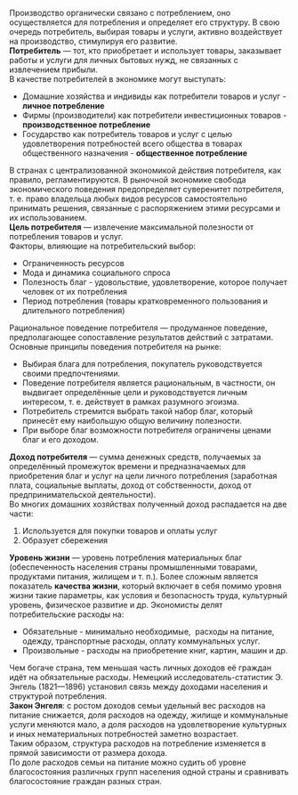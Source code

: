 Производство органически связано с потреблением, оно осуществляется для потребления и определяет его структуру. В свою очередь потребитель, выбирая товары и услуги, активно воздействует на производство, стимулируя его развитие.  
**Потребитель** — тот, кто приобретает и использует товары, заказывает работы и услуги для личных бытовых нужд, не связанных с извлечением прибыли.  
В качестве потребителей в экономике могут выступать:
- Домашние хозяйства и индивиды как потребители товаров и услуг - **личное потребление**
- Фирмы (производители) как потребители инвестиционных товаров - **производственное потребление**
- Государство как потребитель товаров и услуг с целью удовлетворения потребностей всего общества в товарах общественного назначения - **общественное потребление**
  
В странах с централизованной экономикой действия потребителя, как правило, регламентируются. В рыночной экономике свобода экономического поведения предопределяет суверенитет потребителя, т. е. право владельца любых видов ресурсов самостоятельно принимать решения, связанные с распоряжением этими ресурсами и их использованием.  
**Цель потребителя** — извлечение максимальной полезности от потребления товаров и услуг.  
Факторы, влияющие на потребительский выбор:
- Ограниченность ресурсов
- Мода и динамика социального спроса
- Полезность благ - удовольствие, удовлетворение, которое получает человек от их потребления
- Период потребления (товары кратковременного пользования и длительного потребления)
  
Рациональное поведение потребителя — продуманное поведение, предполагающее сопоставление результатов действий с затратами.  
Основные принципы поведения потребителя на рынке:
- Выбирая блага для потребления, покупатель руководствуется своими предпочтениями.
- Поведение потребителя является рациональным, в частности, он выдвигает определённые цели и руководствуется личным интересом, т. е. действует в рамках разумного эгоизма.
- Потребитель стремится выбрать такой набор благ, который принесёт ему наибольшую общую величину полезности.
- При выборе благ возможности потребителя ограничены ценами благ и его доходом.
  
**Доход потребителя** — сумма денежных средств, получаемых за определённый промежуток времени и предназначаемых для приобретения благ и услуг на цели личного потребления (заработная плата, социальные выплаты, доход от собственности, доход от предпринимательской деятельности).  
Во многих домашних хозяйствах полученный доход распадается на две части:
1. Используется для покупки товаров и оплаты услуг
2. Образует сбережения
  
**Уровень жизни** — уровень потребления материальных благ (обеспеченность населения страны промышленными товарами, продуктами питания, жилищем и т. п.).
Более сложным является показатель **качества жизни**, который включает в себя помимо уровня жизни такие параметры, как условия и безопасность труда, культурный уровень, физическое развитие и др.
Экономисты делят потребительские расходы на:
- Обязательные - минимально необходимые,  расходы на питание, одежду, транспортные расходы, оплату коммунальных услуг.
- Произвольные - расходы на приобретение книг, картин, машин и др.
  
Чем богаче страна, тем меньшая часть личных доходов её граждан идёт на обязательные расходы. Немецкий исследователь-статистик Э. Энгель (1821—1896) установил связь между доходами населения и структурой потребления.  
**Закон Энгеля**: с ростом доходов семьи удельный вес расходов на питание снижается, доля расходов на одежду, жилище и коммунальные услуги меняются мало, а доля расходов на удовлетворение культурных и иных нематериальных потребностей заметно возрастает.  
Таким образом, структура расходов на потребление изменяется в прямой зависимости от размера дохода.  
По доле расходов семьи на питание можно судить об уровне благосостояния различных групп населения одной страны и сравнивать благосостояние граждан разных стран.